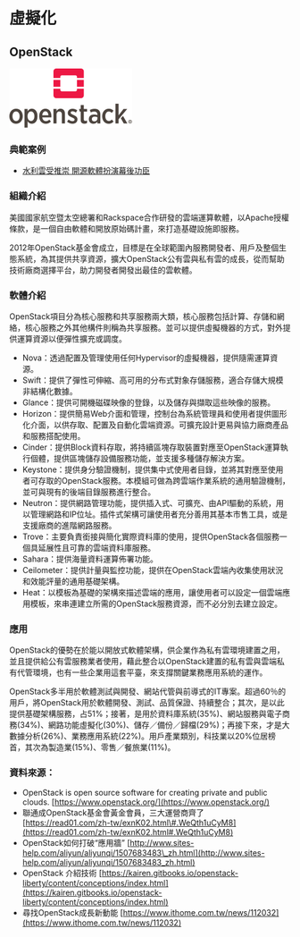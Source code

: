 # **虛擬化**

## **OpenStack**

![](/assets/OpenStack.png)

### 典範案例

* [水利雲受推崇 開源軟體扮演幕後功臣](/shui-li-yun-shou-tui-chong-kai-yuan-ruan-ti-ban-yan-mu-hou-gong-chen.md)

### 組織介紹

美國國家航空暨太空總署和Rackspace合作研發的雲端運算軟體，以Apache授權條款，是一個自由軟體和開放原始碼計畫，來打造基礎設施即服務。

2012年OpenStack基金會成立，目標是在全球範圍內服務開發者、用戶及整個生態系統，為其提供共享資源，擴大OpenStack公有雲與私有雲的成長，從而幫助技術廠商選擇平台，助力開發者開發出最佳的雲軟體。

### 軟體介紹

OpenStack項目分為核心服務和共享服務兩大類，核心服務包括計算、存儲和網絡，核心服務之外其他構件則稱為共享服務。並可以提供虛擬機器的方式，對外提供運算資源以便彈性擴充或調度。

* Nova：透過配置及管理使用任何Hypervisor的虛擬機器，提供隨需運算資源。
* Swift：提供了彈性可伸縮、高可用的分布式對象存儲服務，適合存儲大規模非結構化數據。
* Glance：提供可開機磁碟映像的登錄，以及儲存與擷取這些映像的服務。
* Horizon：提供簡易Web介面和管理，控制台為系統管理員和使用者提供圖形化介面，以供存取、配置及自動化雲端資源。可擴充設計更易與協力廠商產品和服務搭配使用。
* Cinder：提供Block資料存取，將持續區塊存取裝置對應至OpenStack運算執行個體，提供區塊儲存設備服務功能，並支援多種儲存解決方案。
* Keystone：提供身分驗證機制，提供集中式使用者目錄，並將其對應至使用者可存取的OpenStack服務。本模組可做為跨雲端作業系統的通用驗證機制，並可與現有的後端目錄服務進行整合。
* Neutron：提供網路管理功能，提供插入式、可擴充、由API驅動的系統，用以管理網路和IP位址。插件式架構可讓使用者充分善用其基本市售工具，或是支援廠商的進階網路服務。
* Trove：主要負責銜接與簡化實際資料庫的使用，提供OpenStack各個服務一個具延展性且可靠的雲端資料庫服務。
* Sahara：提供海量資料運算佈署功能。
* Ceilometer：提供計量與監控功能，提供在OpenStack雲端內收集使用狀況和效能評量的通用基礎架構。
* Heat：以模板為基礎的架構來描述雲端的應用，讓使用者可以設定一個雲端應用模板，來串連建立所需的OpenStack服務資源，而不必分別去建立設定。

### 應用

OpenStack的優勢在於能以開放式軟體架構，供企業作為私有雲環境建置之用，並且提供給公有雲服務業者使用，藉此整合以OpenStack建置的私有雲與雲端私有代管環境，也有一些企業用這套平臺，來支撐關鍵業務應用系統的運作。

OpenStack多半用於軟體測試與開發、網站代管與前導式的IT專案。超過60％的用戶，將OpenStack用於軟體開發、測試、品質保證、持續整合；其次，是以此提供基礎架構服務，占51%；接著，是用於資料庫系統\(35%\)、網站服務與電子商務\(34%\)、網路功能虛擬化\(30%\)、儲存／備份／歸檔\(29%\)；再接下來，才是大數據分析\(26%\)、業務應用系統\(22%\)。用戶產業類別，科技業以20%位居榜首，其次為製造業\(15%\)、零售／餐旅業\(11%\)。

### 資料來源：

* OpenStack is open source software for creating private and public clouds. [https://www.openstack.org/](https://www.openstack.org/)
* 聯通成OpenStack基金會黃金會員，三大運營商齊了 [https://read01.com/zh-tw/exnK02.html\#.WeQth1uCyM8](https://read01.com/zh-tw/exnK02.html#.WeQth1uCyM8)
* OpenStack如何打破“應用牆” [http://www.sites-help.com/aliyun/aliyunqi/1507683483\_zh.html](http://www.sites-help.com/aliyun/aliyunqi/1507683483_zh.html)
* OpenStack 介紹技術 [https://kairen.gitbooks.io/openstack-liberty/content/conceptions/index.html](https://kairen.gitbooks.io/openstack-liberty/content/conceptions/index.html)
* 尋找OpenStack成長新動能 [https://www.ithome.com.tw/news/112032](https://www.ithome.com.tw/news/112032)



